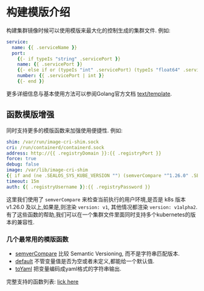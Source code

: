 # 构建模版介绍

构建集群镜像时候可以使用模版来最大化的控制生成的集群文件. 
例如:

```yaml
service:
  name: {{ .serviceName }}
  port:
    {{- if typeIs "string" .servicePort }}
    name: {{ .servicePort }}
    {{- else if or (typeIs "int" .servicePort) (typeIs "float64" .servicePort) }}
    number: {{ .servicePort | int }}
    {{- end }}
```
更多详细信息与基本使用方法可以参阅Golang官方文档 [text/template](https://pkg.go.dev/text/template).

## 函数模版增强

同时支持更多的模版函数来加强使用便捷性. 
例如:

```yaml
shim: /var/run/image-cri-shim.sock
cri: /run/containerd/containerd.sock
address: http://{{ .registryDomain }}:{{ .registryPort }}
force: true
debug: false
image: /var/lib/image-cri-shim
{{ if and (ne .SEALOS_SYS_KUBE_VERSION "") (semverCompare "^1.26.0" .SEALOS_SYS_KUBE_VERSION) }}version: v1{{ else }}version: v1alpha2{{ end }}
timeout: 15m
auth: {{ .registryUsername }}:{{ .registryPassword }}
```

这里我们使用了 `semverCompare` 来检查当前执行的用户环境,是否是 k8s 版本 v1.26.0 及以上,如果是,则渲染 `version: v1`, 其他情况都渲染 `version: v1alpha2`.  
有了这些函数的帮助,我们可以在一个集群文件里面同时支持多个kubernetes的版本的兼容性.

### 几个最常用的模版函数

* [semverCompare](http://masterminds.github.io/sprig/semver.html) 比较 Semantic Versioning, 而不是字符串匹配版本.
* [default](http://masterminds.github.io/sprig/defaults.html) 不管变量值是否为空或者未定义,都能给一个默认值.
* [toYaml](https://github.com/labring/sealos/blob/main/pkg/template/funcmap.go#L66) 把变量编码成yaml格式的字符串输出.

完整支持的函数列表: [lick here](http://masterminds.github.io/sprig/)
